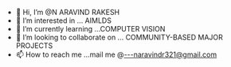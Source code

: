 - 👋 Hi, I’m @N ARAVIND RAKESH 
- 👀 I’m interested in ... AIMLDS
- 🌱 I’m currently learning ...COMPUTER VISION 
- 💞️ I’m looking to collaborate on ... COMMUNITY-BASED MAJOR PROJECTS
- 📫 How to reach me ...mail me @---naravindr321@gmail.com

<!---
NARAVINDR321/NARAVINDR321 is a ✨ special ✨ repository because its `README.md` (this file) appears on your GitHub profile.
You can click the Preview link to take a look at your changes.
--->
